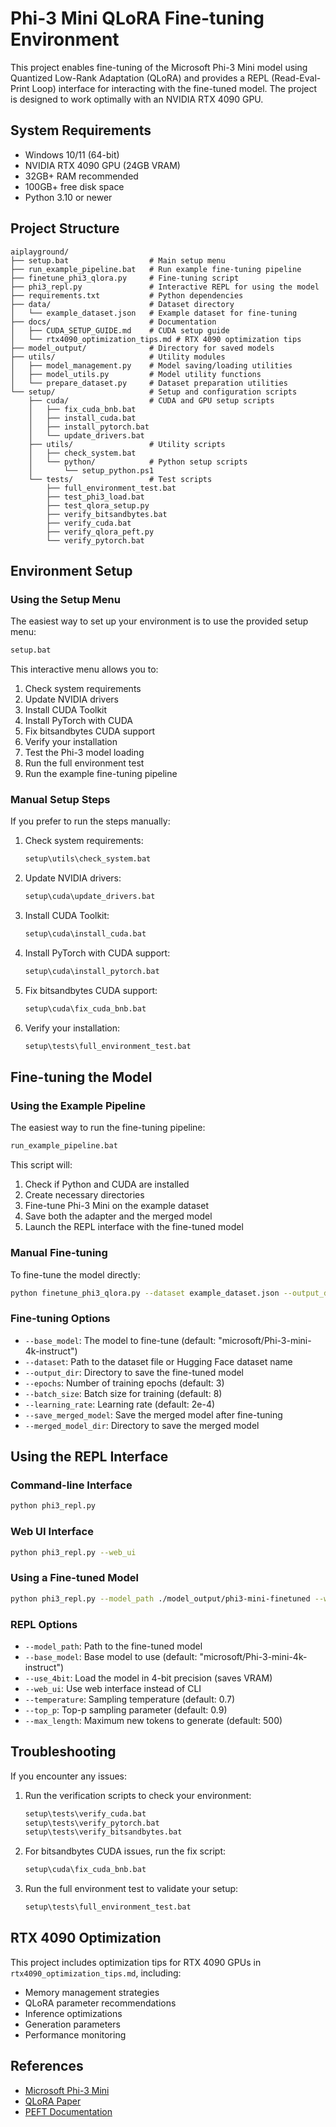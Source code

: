 # Phi-3 Mini QLoRA Fine-tuning Environment

This project enables fine-tuning of the Microsoft Phi-3 Mini model using Quantized Low-Rank Adaptation (QLoRA) and provides a REPL (Read-Eval-Print Loop) interface for interacting with the fine-tuned model. The project is designed to work optimally with an NVIDIA RTX 4090 GPU.

## System Requirements

- Windows 10/11 (64-bit)
- NVIDIA RTX 4090 GPU (24GB VRAM)
- 32GB+ RAM recommended
- 100GB+ free disk space
- Python 3.10 or newer

## Project Structure

```
aiplayground/
├── setup.bat                  # Main setup menu
├── run_example_pipeline.bat   # Run example fine-tuning pipeline
├── finetune_phi3_qlora.py     # Fine-tuning script
├── phi3_repl.py               # Interactive REPL for using the model
├── requirements.txt           # Python dependencies
├── data/                      # Dataset directory
│   └── example_dataset.json   # Example dataset for fine-tuning
├── docs/                      # Documentation
│   ├── CUDA_SETUP_GUIDE.md    # CUDA setup guide
│   └── rtx4090_optimization_tips.md # RTX 4090 optimization tips
├── model_output/              # Directory for saved models
├── utils/                     # Utility modules
│   ├── model_management.py    # Model saving/loading utilities
│   ├── model_utils.py         # Model utility functions
│   └── prepare_dataset.py     # Dataset preparation utilities
└── setup/                     # Setup and configuration scripts
    ├── cuda/                  # CUDA and GPU setup scripts
    │   ├── fix_cuda_bnb.bat
    │   ├── install_cuda.bat
    │   ├── install_pytorch.bat
    │   └── update_drivers.bat
    ├── utils/                 # Utility scripts
    │   ├── check_system.bat
    │   └── python/            # Python setup scripts
    │       └── setup_python.ps1
    └── tests/                 # Test scripts
        ├── full_environment_test.bat
        ├── test_phi3_load.bat
        ├── test_qlora_setup.py
        ├── verify_bitsandbytes.bat
        ├── verify_cuda.bat
        ├── verify_qlora_peft.py
        └── verify_pytorch.bat
```

## Environment Setup

### Using the Setup Menu

The easiest way to set up your environment is to use the provided setup menu:

```bash
setup.bat
```

This interactive menu allows you to:
1. Check system requirements
2. Update NVIDIA drivers
3. Install CUDA Toolkit
4. Install PyTorch with CUDA
5. Fix bitsandbytes CUDA support
6. Verify your installation
7. Test the Phi-3 model loading
8. Run the full environment test
9. Run the example fine-tuning pipeline

### Manual Setup Steps

If you prefer to run the steps manually:

1. Check system requirements:
   ```bash
   setup\utils\check_system.bat
   ```

2. Update NVIDIA drivers:
   ```bash
   setup\cuda\update_drivers.bat
   ```

3. Install CUDA Toolkit:
   ```bash
   setup\cuda\install_cuda.bat
   ```

4. Install PyTorch with CUDA support:
   ```bash
   setup\cuda\install_pytorch.bat
   ```

5. Fix bitsandbytes CUDA support:
   ```bash
   setup\cuda\fix_cuda_bnb.bat
   ```

6. Verify your installation:
   ```bash
   setup\tests\full_environment_test.bat
   ```

## Fine-tuning the Model

### Using the Example Pipeline

The easiest way to run the fine-tuning pipeline:

```bash
run_example_pipeline.bat
```

This script will:
1. Check if Python and CUDA are installed
2. Create necessary directories
3. Fine-tune Phi-3 Mini on the example dataset
4. Save both the adapter and the merged model
5. Launch the REPL interface with the fine-tuned model

### Manual Fine-tuning

To fine-tune the model directly:

```bash
python finetune_phi3_qlora.py --dataset example_dataset.json --output_dir ./model_output/phi3-mini-finetuned
```

### Fine-tuning Options

- `--base_model`: The model to fine-tune (default: "microsoft/Phi-3-mini-4k-instruct")
- `--dataset`: Path to the dataset file or Hugging Face dataset name
- `--output_dir`: Directory to save the fine-tuned model
- `--epochs`: Number of training epochs (default: 3)
- `--batch_size`: Batch size for training (default: 8)
- `--learning_rate`: Learning rate (default: 2e-4)
- `--save_merged_model`: Save the merged model after fine-tuning
- `--merged_model_dir`: Directory to save the merged model

## Using the REPL Interface

### Command-line Interface

```bash
python phi3_repl.py
```

### Web UI Interface

```bash
python phi3_repl.py --web_ui
```

### Using a Fine-tuned Model

```bash
python phi3_repl.py --model_path ./model_output/phi3-mini-finetuned --web_ui
```

### REPL Options

- `--model_path`: Path to the fine-tuned model
- `--base_model`: Base model to use (default: "microsoft/Phi-3-mini-4k-instruct")
- `--use_4bit`: Load the model in 4-bit precision (saves VRAM)
- `--web_ui`: Use web interface instead of CLI
- `--temperature`: Sampling temperature (default: 0.7)
- `--top_p`: Top-p sampling parameter (default: 0.9)
- `--max_length`: Maximum new tokens to generate (default: 500)

## Troubleshooting

If you encounter any issues:

1. Run the verification scripts to check your environment:
   ```bash
   setup\tests\verify_cuda.bat
   setup\tests\verify_pytorch.bat
   setup\tests\verify_bitsandbytes.bat
   ```

2. For bitsandbytes CUDA issues, run the fix script:
   ```bash
   setup\cuda\fix_cuda_bnb.bat
   ```

3. Run the full environment test to validate your setup:
   ```bash
   setup\tests\full_environment_test.bat
   ```

## RTX 4090 Optimization

This project includes optimization tips for RTX 4090 GPUs in `rtx4090_optimization_tips.md`, including:

- Memory management strategies
- QLoRA parameter recommendations
- Inference optimizations
- Generation parameters
- Performance monitoring

## References

- [Microsoft Phi-3 Mini](https://huggingface.co/microsoft/Phi-3-mini-4k-instruct)
- [QLoRA Paper](https://arxiv.org/abs/2305.14314)
- [PEFT Documentation](https://huggingface.co/docs/peft)
